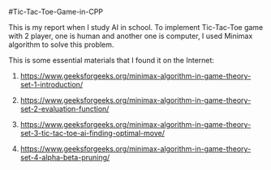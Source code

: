 #Tic-Tac-Toe-Game-in-CPP

This is my report when I study AI in school. To implement Tic-Tac-Toe game with 2 player, one is human and another one is computer, I used Minimax algorithm to solve this problem.

This is some essential materials that I found it on the Internet:

1. https://www.geeksforgeeks.org/minimax-algorithm-in-game-theory-set-1-introduction/

2. https://www.geeksforgeeks.org/minimax-algorithm-in-game-theory-set-2-evaluation-function/

3. https://www.geeksforgeeks.org/minimax-algorithm-in-game-theory-set-3-tic-tac-toe-ai-finding-optimal-move/

4. https://www.geeksforgeeks.org/minimax-algorithm-in-game-theory-set-4-alpha-beta-pruning/